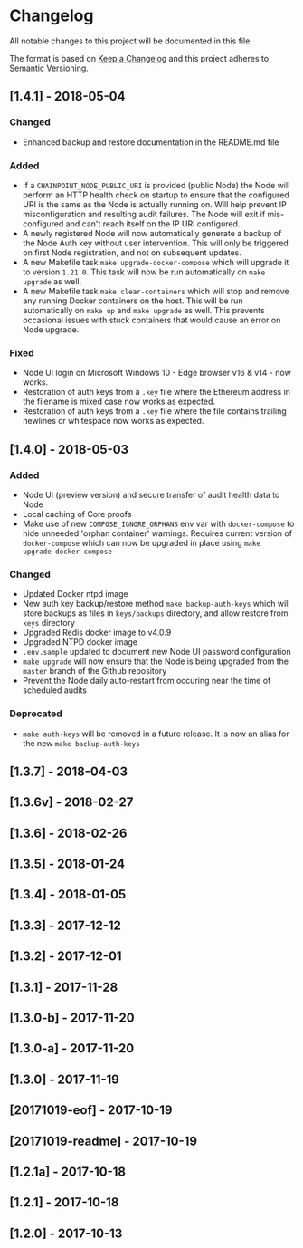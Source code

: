 # Changelog

All notable changes to this project will be documented in this file.

The format is based on [Keep a Changelog](http://keepachangelog.com/en/1.0.0/)
and this project adheres to [Semantic Versioning](http://semver.org/spec/v2.0.0.html).

## [1.4.1] - 2018-05-04

### Changed

- Enhanced backup and restore documentation in the README.md file

### Added

- If a `CHAINPOINT_NODE_PUBLIC_URI` is provided (public Node) the Node will perform an HTTP health check on startup to ensure that the configured URI is the same as the Node is actually running on. Will help prevent IP misconfiguration and resulting audit failures. The Node will exit if mis-configured and can't reach itself on the IP URI configured.
- A newly registered Node will now automatically generate a backup of the Node Auth key without user intervention. This will only be triggered on first Node registration, and not on subsequent updates.
- A new Makefile task `make upgrade-docker-compose` which will upgrade it to version `1.21.0`. This task will now be run automatically on `make upgrade` as well.
- A new Makefile task `make clear-containers` which will stop and remove any running Docker containers on the host. This will be run automatically on `make up` and `make upgrade` as well. This prevents occasional issues with stuck containers that would cause an error on Node upgrade.

### Fixed

- Node UI login on Microsoft Windows 10 - Edge browser v16 & v14 - now works.
- Restoration of auth keys from a `.key` file where the Ethereum address in the filename is mixed case now works as expected.
- Restoration of auth keys from a `.key` file where the file contains trailing newlines or whitespace now works as expected.

## [1.4.0] - 2018-05-03

### Added

- Node UI (preview version) and secure transfer of audit health data to Node
- Local caching of Core proofs
- Make use of new `COMPOSE_IGNORE_ORPHANS` env var with `docker-compose` to hide unneeded 'orphan container' warnings. Requires current version of `docker-compose` which can now be upgraded in place using `make upgrade-docker-compose`

### Changed

- Updated Docker ntpd image
- New auth key backup/restore method `make backup-auth-keys` which will store backups as files in `keys/backups` directory, and allow restore from `keys` directory
- Upgraded Redis docker image to v4.0.9
- Upgraded NTPD docker image
- `.env.sample` updated to document new Node UI password configuration
- `make upgrade` will now ensure that the Node is being upgraded from the `master` branch of the Github repository
- Prevent the Node daily auto-restart from occuring near the time of scheduled audits

### Deprecated

- `make auth-keys` will be removed in a future release. It is now an alias for the new `make backup-auth-keys`

## [1.3.7] - 2018-04-03

## [1.3.6v] - 2018-02-27

## [1.3.6] - 2018-02-26

## [1.3.5] - 2018-01-24

## [1.3.4] - 2018-01-05

## [1.3.3] - 2017-12-12

## [1.3.2] - 2017-12-01

## [1.3.1] - 2017-11-28

## [1.3.0-b] - 2017-11-20

## [1.3.0-a] - 2017-11-20

## [1.3.0] - 2017-11-19

## [20171019-eof] - 2017-10-19

## [20171019-readme] - 2017-10-19

## [1.2.1a] - 2017-10-18

## [1.2.1] - 2017-10-18

## [1.2.0] - 2017-10-13
